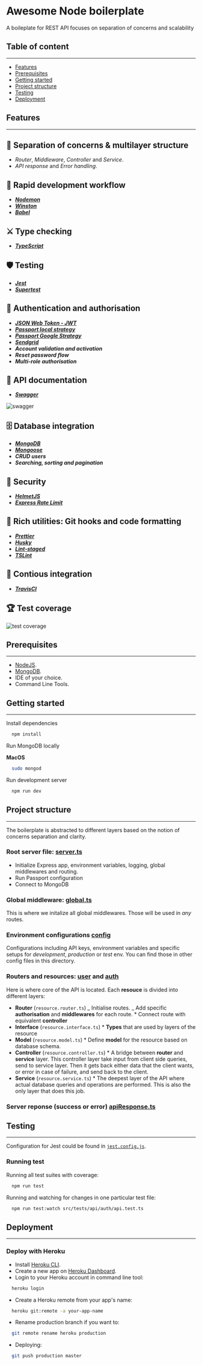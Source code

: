 # Awesome Node boilerplate

A boileplate for REST API focuses on separation of concerns and scalability

## Table of content

---

- [Features](#features)
- [Prerequisites](#prerequisites)
- [Getting started](#getting-started)
- [Project structure](#project-structure)
- [Testing](#testing)
- [Deployment](#deployment)

## Features

---
## **📂 Separation of concerns & multilayer structure**
- _Router_, _Middleware_, _Controller_ and _Service_.
- _API response_ and _Error handling_.

## **🚀 Rapid development workflow**
- _**[Nodemon](https://www.npmjs.com/package/nodemon)**_
- _**[Winston](https://github.com/winstonjs/winston)**_
- _**[Babel](https://babeljs.io/)**_

## **⚔️ Type checking**
- _**[TypeScript](https://www.typescriptlang.org/docs/tutorial.html)**_

## **🛡 Testing**

- _**[Jest](https://github.com/facebook/jest)**_
- _**[Supertest](https://github.com/visionmedia/supertest)**_

## **🔐 Authentication and authorisation**
- _**[JSON Web Token - JWT](https://github.com/auth0/node-jsonwebtoken)**_
- _**[Passport local strategy](http://www.passportjs.org/packages/passport-local/)**_
- _**[Passport Google Strategy](http://www.passportjs.org/packages/passport-google-oauth/)**_
- _**[Sendgrid](https://sendgrid.com/)**_
- _**Account validation and activation**_
- _**Reset password flow**_
- _**Multi-role authorisation**_

## **📝 API documentation**
- _**[Swagger](https://swagger.io/)**_

![swagger](docs/images/swagger.png 'Swagger documentation')

## **🗄 Database integration**
- _**[MongoDB](https://www.mongodb.com/)**_
- _**[Mongoose](https://mongoosejs.com/)**_
- _**CRUD users**_
- _**Searching, sorting and pagination**_


## **🚓 Security**
- _**[HelmetJS](https://helmetjs.github.io/)**_
- _**[Express Rate Limit](https://github.com/nfriedly/express-rate-limit)**_

## **💎 Rich utilities: Git hooks and code formatting**
- _**[Prettier](https://github.com/prettier/prettier)**_
- _**[Husky](https://github.com/typicode/husky/)**_
- _**[Lint-staged](https://github.com/okonet/lint-staged/)**_
- _**[TSLint](https://github.com/palantir/tslint/)**_

## **🚀 Contious integration**

- _**[TravisCI](https://travis-ci.org/)**_

## **🏆 Test coverage**
![test coverage](docs/images/test_coverage.svg 'Test coverage')
## Prerequisites

---

- [NodeJS](https://nodejs.org/en/).
- [MongoDB](https://www.mongodb.com/).
- IDE of your choice.
- Command Line Tools.

## Getting started

---

Install dependencies

```bash
  npm install
```

Run MongoDB locally

**MacOS**

```bash
  sudo mongod
```

Run development server

```bash
  npm run dev
```

## Project structure

---

The boilerplate is abstracted to different layers based on the notion of concerns separation and clarity.

### **Root server file: [server.ts](src/server.ts)**

- Initialize Express app, environment variables, logging, global middlewares and routing.
- Run Passport configuration
- Connect to MongoDB

### **Global middleware: [global.ts](src/middlewares/global.ts)**

This is where we initalize all global middlewares. Those will be used in _any_ routes.

### **Environment configurations [config](src/config/index.ts)**

Configurations including API keys, environment variables and specific setups for _development_, _production_ or _test_ env. You can find those in other config files in this directory.

### **Routers and resources: [user](src/resources/user/user.router.ts) and [auth](src/resources/auth/auth.router.ts)**

Here is where core of the API is located. Each **resouce** is divided into different layers:

- **Router** (`resource.router.ts`)
  _ Initialise routes.
  _ Add specific **authorisation** and **middlewares** for each route. \* Connect route with equivalent **controller**
- **Interface** (`resource.interface.ts`) \* **Types** that are used by layers of the resource
- **Model** (`resource.model.ts`) \* Define **model** for the resource based on database schema.
- **Controller** (`resource.controller.ts`) \* A bridge between **router** and **service** layer. This controller layer take input from client side queries, send to service layer. Then it gets back either data that the client wants, or error in case of failure, and send back to the client.
- **Service** (`resource.service.ts`) \* The deepest layer of the API where actual database queries and operations are performed. This is also the only layer that does this job.

### **Server reponse (success or error) [apiResponse.ts](src/utils/apiResponse.ts)**

## Testing

---

Configuration for Jest could be found in [`jest.config.js`](jest.config.js).

### Running test

Running all test suites with coverage:

```bash
  npm run test
```

Running and watching for changes in one particular test file:

```bash
  npm run test:watch src/tests/api/auth/api.test.ts
```

## Deployment

---

### **Deploy with Heroku**

- Install [Heroku CLI](https://devcenter.heroku.com/articles/heroku-cli).
- Create a new app on [Heroku Dashboard](https://devcenter.heroku.com/articles/heroku-dashboard).
- Login to your Heroku account in command line tool:

```bash
  heroku login
```

- Create a Heroku remote from your app's name:

```bash
  heroku git:remote -a your-app-name
```

- Rename production branch if you want to:

```bash
  git remote rename heroku production
```

- Deploying:

```bash
  git push production master
```
